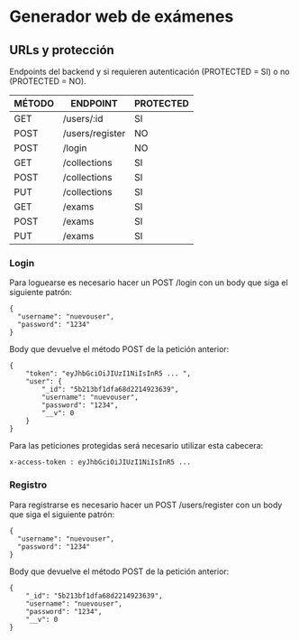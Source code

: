 # Generador web de exámenes

## URLs y protección
Endpoints del backend y si requieren autenticación (PROTECTED = SI) o no (PROTECTED = NO).

| MÉTODO | ENDPOINT                | PROTECTED |
|--------|-------------------------|-----------|
| GET | /users/:id | SI
| POST | /users/register | NO
| POST | /login | NO
| GET | /collections | SI
| POST | /collections | SI
| PUT | /collections | SI
| GET | /exams | SI
| POST | /exams | SI
| PUT | /exams | SI

### Login
Para loguearse es necesario hacer un POST /login con un body que siga el siguiente patrón: 

    {
      "username": "nuevouser",
      "password": "1234"
    }

Body que devuelve el método POST de la petición anterior:

    {
        "token": "eyJhbGciOiJIUzI1NiIsInR5 ... ",
        "user": {
            "_id": "5b213bf1dfa68d2214923639",
            "username": "nuevouser",
            "password": "1234",
            "__v": 0
        }
    }

Para las peticiones protegidas será necesario utilizar esta cabecera:

    x-access-token : eyJhbGciOiJIUzI1NiIsInR5 ...

### Registro

Para registrarse es necesario hacer un POST /users/register con un body que siga el siguiente patrón: 

    {
      "username": "nuevouser",
      "password": "1234"
    }

Body que devuelve el método POST de la petición anterior:

    {
        "_id": "5b213bf1dfa68d2214923639",
        "username": "nuevouser",
        "password": "1234",
        "__v": 0
    }